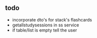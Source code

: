 ## todo
- incorporate dto's for stack's flashcards
- getallstudysessions in ss service
- if table/list is empty tell the user